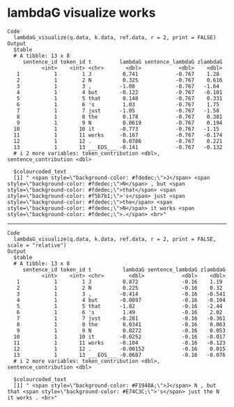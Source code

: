 # lambdaG visualize works

    Code
      lambdaG_visualize(q.data, k.data, ref.data, r = 2, print = FALSE)
    Output
      $table
      # A tibble: 13 x 8
         sentence_id token_id t         lambdaG sentence_lambdaG zlambdaG
               <int>    <int> <chr>       <dbl>            <dbl>    <dbl>
       1           1        1 J          0.741            -0.767    1.28 
       2           1        2 N          0.325            -0.767    0.616
       3           1        3 ,         -1.08             -0.767   -1.64 
       4           1        4 but       -0.122            -0.767   -0.101
       5           1        5 that       0.148            -0.767    0.331
       6           1        6 's         1.03             -0.767    1.75 
       7           1        7 just      -1.05             -0.767   -1.58 
       8           1        8 the        0.178            -0.767    0.381
       9           1        9 N          0.0619           -0.767    0.194
      10           1       10 it        -0.773            -0.767   -1.15 
      11           1       11 works     -0.167            -0.767   -0.174
      12           1       12 .          0.0786           -0.767    0.221
      13           1       13 ___EOS___ -0.141            -0.767   -0.132
      # i 2 more variables: token_contribution <dbl>, sentence_contribution <dbl>
      
      $colourcoded_text
      [1] " <span style=\"background-color: #fdedec;\">J</span> <span style=\"background-color: #fdedec;\">N</span> , but <span style=\"background-color: #fdedec;\">that</span> <span style=\"background-color: #f5b7b1;\">'s</span> just <span style=\"background-color: #fdedec;\">the</span> <span style=\"background-color: #fdedec;\">N</span> it works <span style=\"background-color: #fdedec;\">.</span> <br>"
      

---

    Code
      lambdaG_visualize(q.data, k.data, ref.data, r = 2, print = FALSE, scale = "relative")
    Output
      $table
      # A tibble: 13 x 8
         sentence_id token_id t          lambdaG sentence_lambdaG zlambdaG
               <int>    <int> <chr>        <dbl>            <dbl>    <dbl>
       1           1        1 J          0.872              -0.16    1.19 
       2           1        2 N          0.225              -0.16    0.32 
       3           1        3 ,         -0.414              -0.16   -0.541
       4           1        4 but       -0.0897             -0.16   -0.104
       5           1        5 that      -1.82               -0.16   -2.44 
       6           1        6 's         1.49               -0.16    2.02 
       7           1        7 just      -0.281              -0.16   -0.361
       8           1        8 the        0.0341             -0.16    0.063
       9           1        9 N          0.0272             -0.16    0.053
      10           1       10 it        -0.0252             -0.16   -0.017
      11           1       11 works     -0.104              -0.16   -0.123
      12           1       12 .         -0.00152            -0.16    0.015
      13           1       13 ___EOS___ -0.0687             -0.16   -0.076
      # i 2 more variables: token_contribution <dbl>, sentence_contribution <dbl>
      
      $colourcoded_text
      [1] " <span style=\"background-color: #F1948A;\">J</span> N , but that <span style=\"background-color: #E74C3C;\">'s</span> just the N it works . <br>"
      

